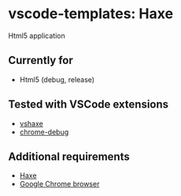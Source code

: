 # vscode-templates: Haxe

Html5 application

## Currently for
* Html5 (debug, release)

## Tested with VSCode extensions
* [vshaxe](https://marketplace.visualstudio.com/items?itemName=nadako.vshaxe)
* [chrome-debug](https://github.com/Microsoft/vscode-chrome-debug)

## Additional requirements
* [Haxe](https://haxe.org)
* [Google Chrome browser](https://www.google.ru/chrome/browser/desktop/)
